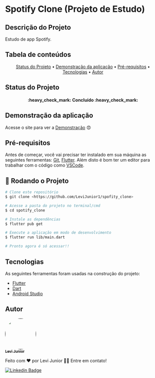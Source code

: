 # Spotify Clone (Projeto de Estudo)

## Descrição do Projeto

Estudo de app Spotify.

## Tabela de conteúdos

<p align="center">
 <a href="#status-do-projeto">Status do Projeto</a> • 
 <a href="#demonstração-da-aplicação">Demonstração da aplicação</a> •
 <a href="#pré-requisitos">Pré-requisitos</a> •
 <a href="#tecnologias">Tecnologias</a> •
 <a href="#autor">Autor</a>
</p>

## Status do Projeto

<h4 align="center"> 
 :heavy_check_mark: Concluído :heavy_check_mark:
</h4>

## Demonstração da aplicação

Acesse o site para ver a <a href="https://youtube.com/shorts/YqT_SncqMjQ?feature=share">Demonstração</a> :heart_eyes:

## Pré-requisitos

Antes de começar, você vai precisar ter instalado em sua máquina as seguintes ferramentas:
[Git](https://git-scm.com), [Flutter](https://docs.flutter.dev/get-started/install).
Além disto é bom ter um editor para trabalhar com o código como [VSCode](https://code.visualstudio.com/).

## :game_die: Rodando o Projeto

```bash
# Clone este repositório
$ git clone <https://github.com/LeviJunior1/spofity_clone>

# Acesse a pasta do projeto no terminal/cmd
$ cd spotify_clone

# Instale as dependências
$ flutter pub get

# Execute a aplicação em modo de desenvolvimento
$ flutter run lib/main.dart

# Pronto agora é só acessar!!
```

## Tecnologias

As seguintes ferramentas foram usadas na construção do projeto:

- [Flutter](https://flutter.dev/)
- [Dart](https://dart.dev/)
- [Android Studio](https://developer.android.com/studio)

## Autor

<a href="">
 <img style="border-radius: 50%;" src="https://avatars.githubusercontent.com/u/31253159?v=4" width="100px;" alt=""/>
 <br />
 <sub><b>Levi Junior</b></sub></a>

Feito com ❤️ por Levi Junior 👋🏽 Entre em contato!

[![Linkedin Badge](https://img.shields.io/badge/-Levi-blue?style=flat-square&logo=Linkedin&logoColor=white&link=https://www.linkedin.com/in/levi-junior-130719130/)](https://www.linkedin.com/in/levi-junior-130719130/)
